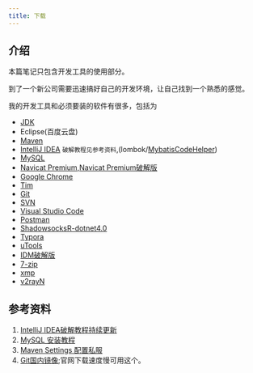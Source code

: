 ```yaml
---
title: 下载
---
```


## 介绍
本篇笔记只包含开发工具的使用部分。

到了一个新公司需要迅速搞好自己的开发环境，让自己找到一个熟悉的感觉。

我的开发工具和必须要装的软件有很多，包括为

- [JDK](https://www.oracle.com/java/technologies/javase-downloads.html)
- Eclipse(百度云盘)
- [Maven](https://maven.apache.org/download.cgi#)
- [IntelliJ IDEA](https://www.jetbrains.com/idea/download/#section=windows) `破解教程见参考资料`,(lombok/[MybatisCodeHelper](https://gitee.com/shuaibiao/software/blob/master/MybatisCodeHelperNew-2.7.8-191-193.zip))
- [MySQL](https://downloads.mysql.com/archives/community/)
- [Navicat Premium](https://www.navicat.com.cn/download/navicat-premium),[Navicat Premium破解版](https://gitee.com/shuaibiao/software/blob/master/navicat%2011.2%20%E9%99%84%E7%A0%B4%E8%A7%A3%E5%B7%A5%E5%85%B7.rar)
- [Google Chrome](https://www.google.cn/intl/zh-CN/chrome/)
- [Tim](https://tim.qq.com/)
- [Git](https://git-scm.com/)
- [SVN](https://tortoisesvn.net/downloads.html)
- [Visual Studio Code](https://code.visualstudio.com/)
- [Postman](https://www.postman.com/downloads/)
- [ShadowsocksR-dotnet4.0](https://gitee.com/shuaibiao/software/blob/master/ssr-win.7z)
- [Typora](https://www.typora.io/#windows)
- [uTools](https://www.u.tools/)
- [IDM破解版](https://gitee.com/shuaibiao/software/blob/master/IDM%E5%AE%89%E8%A3%85%E7%89%88.7z)
- [7-zip](https://www.7-zip.org/)
- [xmp](https://gitee.com/shuaibiao/software/blob/master/XMP.zip)
- [v2rayN](https://gitee.com/shuaibiao/software/raw/master/v2%203.1.7z)


## 参考资料
1. [IntelliJ IDEA破解教程持续更新](https://www.algerfan.cn/articles/2019/03/06/1551868940012.html)
2. [MySQL 安装教程](/database/mysql/install)
3. [Maven Settings 配置私服](/tools/maven/config)
4. [Git国内镜像](https://npm.taobao.org/mirrors/git-for-windows/);官网下载速度慢可用这个。